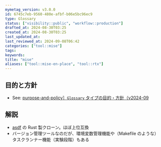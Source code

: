 ```yaml
---
mymetag_version: v3.0.0
id: 6745c7eb-9560-480e-afbf-b06e5bc96ec9
type: Glossary
status: ["visibility::public", "workflow::production"]
drafted_at: 2024-08-30T03:25
created_at: 2024-08-30T03:25
last_updated_at:
last_reviewed_at: 2024-09-08T06:42
categories: ["tool::mise"]
tags:
keywords:
title: "mise"
aliases: ["tool::mise-en-place", "tool::rtx"]
---
```


## 目的と方針

- See: [purpose-and-policy］`Glossary` タイプの目的・方針（v2024-09](../09/a8aa83e7-adcd-4576-ae7d-210e097a3db0.md)

## 解説

- [asdf](./TODO:URL.md) の Rust 製クローン。ほぼ上位互換
- バージョン管理ツールなのだが、環境変数管理機能や（Makefile のような）タスクランナー機能（実験段階）もある
